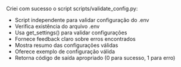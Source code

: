 Criei com sucesso o script scripts/validate_config.py:
- Script independente para validar configuração do .env
- Verifica existência do arquivo .env
- Usa get_settings() para validar configurações
- Fornece feedback claro sobre erros encontrados
- Mostra resumo das configurações válidas
- Oferece exemplo de configuração válida
- Retorna código de saída apropriado (0 para sucesso, 1 para erro)